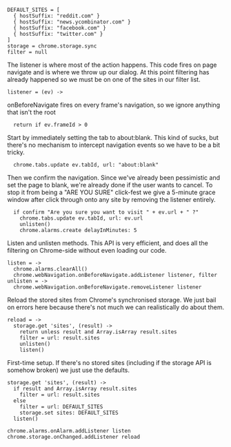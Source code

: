     DEFAULT_SITES = [
      { hostSuffix: "reddit.com" }
      { hostSuffix: "news.ycombinator.com" }
      { hostSuffix: "facebook.com" }
      { hostSuffix: "twitter.com" }
    ]
    storage = chrome.storage.sync
    filter = null

The listener is where most of the action happens. This code fires on page
navigate and is where we throw up our dialog. At this point filtering has
already happened so we must be on one of the sites in our filter list.

    listener = (ev) ->

onBeforeNavigate fires on every frame's navigation, so we ignore anything that
isn't the root

      return if ev.frameId > 0

Start by immediately setting the tab to about:blank. This kind of sucks, but
there's no mechanism to intercept navigation events so we have to be a bit
tricky.

      chrome.tabs.update ev.tabId, url: "about:blank"

Then we confirm the navigation. Since we've already been pessimistic and set
the page to blank, we're already done if the user wants to cancel. To stop it
from being a "ARE YOU SURE" click-fest we give a 5-minute grace window after
click through onto any site by removing the listener entirely.

      if confirm "Are you sure you want to visit " + ev.url + " ?"
        chrome.tabs.update ev.tabId, url: ev.url
        unlisten()
        chrome.alarms.create delayInMinutes: 5

Listen and unlisten methods. This API is very efficient, and does all the
filtering on Chrome-side without even loading our code.

    listen = ->
      chrome.alarms.clearAll()
      chrome.webNavigation.onBeforeNavigate.addListener listener, filter
    unlisten = ->
      chrome.webNavigation.onBeforeNavigate.removeListener listener

Reload the stored sites from Chrome's synchronised storage. We just bail on
errors here because there's not much we can realistically do about them.

    reload = ->
      storage.get 'sites', (result) ->
        return unless result and Array.isArray result.sites
        filter = url: result.sites
        unlisten()
        listen()

First-time setup. If there's no stored sites (including if the storage API is
somehow broken) we just use the defaults.

    storage.get 'sites', (result) ->
      if result and Array.isArray result.sites
        filter = url: result.sites
      else
        filter = url: DEFAULT_SITES
        storage.set sites: DEFAULT_SITES
      listen()

    chrome.alarms.onAlarm.addListener listen
    chrome.storage.onChanged.addListener reload